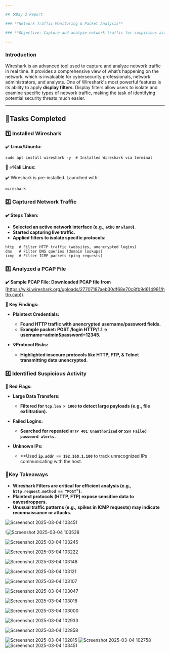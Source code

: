 ```yaml
---

## 🛠️Day 2 Report

### **Network Traffic Monitoring & Packet Analysis**

### **Objective: Capture and analyze network traffic for suspicious activity.**

---
```

### **Introduction**
Wireshark is an advanced tool used to capture and analyze network traffic in real time. It provides a comprehensive view of what’s happening on the network, which is invaluable for cybersecurity professionals, network administrators, and analysts. One of Wireshark's most powerful features is its ability to apply **display filters**. Display filters allow users to isolate and examine specific types of network traffic, making the task of identifying potential security threats much easier.

---
## **📜Tasks Completed**

### **1️⃣ Installed Wireshark**
✔️ **Linux/Ubuntu:**
```
sudo apt install wireshark -y  # Installed Wireshark via terminal
```
🔹 **✅Kali Linux:**

✔️ Wireshark is pre-installed. Launched with:
```
wireshark
```


### **2️⃣ Captured Network Traffic**
**✔️ Steps Taken:**
- **Selected an active network interface (e.g., `eth0` or `wlan0`).**
- **Started capturing live traffic.**
- **Applied filters to isolate specific protocols:**
```
http  # Filter HTTP traffic (websites, unencrypted logins)
dns   # Filter DNS queries (domain lookups)
icmp  # Filter ICMP packets (ping requests)
```


### **3️⃣ Analyzed a PCAP File**
**✔️ Sample PCAP File:**
**Downloaded **PCAP file** from** [https://wiki.wireshark.org/uploads/27707187aeb30df68e70c8fb9d614981/http.cap)).

**🎯 Key Findings:**
  - **Plaintext Credentials:**
    - **Found HTTP traffic with unencrypted username/password fields.**
    - **Example packet: POST /login HTTP/1.1 → username=admin&password=12345.**
  
  - **💡Protocol Risks:**
    - **Highlighted insecure protocols like **HTTP, FTP, & Telnet**  transmitting data unencrypted.**


### **4️⃣ Identified Suspicious Activity**
**🚨 Red Flags:**

  - **Large Data Transfers:**
    - **Filtered for **`tcp.len > 1000`** to detect large payloads (e.g., file exfiltration).**

  - **Failed Logins:**
    - **Searched for repeated **`HTTP 401 Unauthorized`** or **`SSH Failed password alerts`**.**
   
  - **Unknown IPs:**
    - **Used **`ip.addr == 192.168.1.100`** to track unrecognized IPs communicating with the host.
  

### **🚀Key Takeaways**
- **Wireshark Filters are critical for efficient analysis (e.g., `http.request.method == "POST`").**
- **Plaintext protocols (HTTP, FTP) expose sensitive data to eavesdroppers.**
- **Unusual traffic patterns (e.g., spikes in ICMP requests) may indicate reconnaissance or attacks.**


![Screenshot 2025-03-04 103451](https://github.com/user-attachments/assets/82defe1a-93f8-458d-b261-d6047f2ced73)

!![Screenshot 2025-03-04 103538](https://github.com/user-attachments/assets/0adf788f-abd2-4216-9a16-8c161fa2358a)

![Screenshot 2025-03-04 103245](https://github.com/user-attachments/assets/b3616ef0-347f-4a11-a017-6fbbdc48dbca)

![Screenshot 2025-03-04 103222](https://github.com/user-attachments/assets/80736375-415b-4932-bec1-6ccfb31b399f)

![Screenshot 2025-03-04 103148](https://github.com/user-attachments/assets/99a75a67-9764-4afb-ae53-b5b7b115098c)

![Screenshot 2025-03-04 103121](https://github.com/user-attachments/assets/016e0a51-aacd-4fad-97ea-6fe1af6d479b)

![Screenshot 2025-03-04 103107](https://github.com/user-attachments/assets/c658dc74-c561-4343-ac4d-f9e2958ad305)

![Screenshot 2025-03-04 103047](https://github.com/user-attachments/assets/72f573cd-7b14-450e-ad86-1c1de74abc62)

![Screenshot 2025-03-04 103018](https://github.com/user-attachments/assets/41a748c7-bbb2-4087-a85d-4566e7ea92cc)

![Screenshot 2025-03-04 103000](https://github.com/user-attachments/assets/02828804-6f84-4684-81c9-7352402e79b2)

![Screenshot 2025-03-04 102933](https://github.com/user-attachments/assets/15cd6907-fac0-4c2c-87e2-516b91026c24)

![Screenshot 2025-03-04 102858](https://github.com/user-attachments/assets/423b9689-c14d-4ddb-8911-c3ae52b950c3)

![Screenshot 2025-03-04 102815](https://github.com/user-attachments/assets/eeeb7ca6-e06b-477b-a7f2-9ab8eab9b7f9)
![Screenshot 2025-03-04 102758](https://github.com/user-attachments/assets/ea5d78fc-df7c-40d9-9abb-0132a8d4af5d)
![Screenshot 2025-03-04 103451](https://github.com/user-attachments/assets/569a4b70-f840-4fdf-b077-fec785613ed9)
